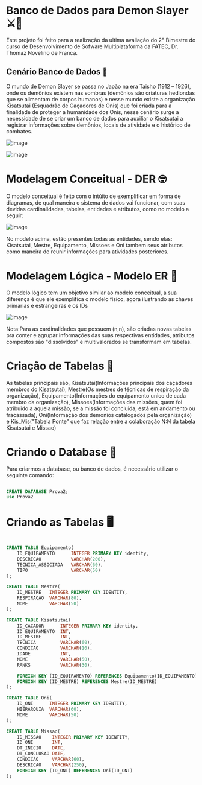 <h1>Banco de Dados para Demon Slayer ⚔️👹</h1>
<p>Este projeto foi feito para a realização da ultima avaliação do 2º Bimestre do curso de Desenvolvimento de Sofware Multiplataforma da FATEC, Dr. Thomaz Novelino de Franca.</p>
<h2>Cenário Banco de Dados 🐲</h2>
<p>O mundo de Demon Slayer se passa no Japão na era Taisho (1912 – 1926), onde os demônios 
existem nas sombras (demônios são criaturas hediondas que se alimentam de corpos humanos) e 
nesse mundo existe a organização Kisatsutai (Esquadrão de Caçadores de Onis) que foi criada 
para a finalidade de proteger a humanidade dos Onis, nesse cenário surge a necessidade de se 
criar um banco de dados para auxiliar o Kisatsutai a registrar informações sobre demônios, locais 
de atividade e o histórico de combates.</p>

![image](https://github.com/Law751/prova.sql/assets/147450456/81895e1f-1b63-4d4e-ae66-e7808e1c20fd)

![image](https://github.com/Law751/prova.sql/assets/147450456/c4e89b5e-3791-498f-a657-3a984b222380)

<h1>Modelagem Conceitual - DER 🤓</h1>
<p>O modelo conceitual é feito com o intúito de exemplificar em forma de diagramas, de qual maneira o sistema de dados vai funcionar, com suas devidas cardinalidades, tabelas, entidades e atributos, como no modelo a seguir:</p>

![image](https://github.com/Law751/prova.sql/assets/147450456/53d8f7d4-815d-4b4e-b588-ff81ce75b615)

<p>No modelo acima, estão presentes todas as entidades, sendo elas: Kisatsutai, Mestre, Equipamento, Missoes e Oni tambem seus atributos como maneira de reunir informações para atividades posteriores.</p>

<h1>Modelagem Lógica - Modelo ER 🍒</h1>
<p>O modelo lógico tem um objetivo similar ao modelo conceitual, a sua diferença é que ele exemplifica o modelo físico, agora ilustrando as chaves primarias e estrangeiras e os IDs</p>

![image](https://github.com/Law751/prova.sql/assets/147450456/4eba05fc-99a4-42b5-97a5-84c7a42ff0e6)

<p>Nota:Para as cardinalidades que possuem (n,n), são criadas novas tabelas pra conter e agrupar informações das suas respectivas entidades, atributos compostos são "dissolvidos" e multivalorados se transformam em tabelas.</p>

<h1>Criação de Tabelas 📑</h1>
<p>As tabelas principais são, Kisatsutai(Informações principais dos caçadores membros do Kisatsutai), Mestre(Os mestres de técnicas de respiração da organização), Equipamento(Informações do equipamento unico de cada membro da organização), Missoes(Informações das missões, quem foi atribuido a aquela missão, se a missão foi concluida, está em andamento ou fracassada), Oni(Informação dos demonios catalogados pela organização) e Kis_Mis("Tabela Ponte" que faz relação entre a colaboração N:N da tabela Kisatsutai e Missao)</p>

<h1>Criando o Database 📆</h1>
<p>Para criarmos a database, ou banco de dados, é necessário utilizar o seguinte comando:</p>

```sql

CREATE DATABASE Prova2;
use Prova2

```

<h1>Criando as Tabelas 🖥️</h2>


```sql

CREATE TABLE Equipamento(
	ID_EQUIPAMENTO		INTEGER PRIMARY KEY identity,
	DESCRICAO			VARCHAR(200),
	TECNICA_ASSOCIADA	VARCHAR(60),
	TIPO				VARCHAR(50)
);

CREATE TABLE Mestre(
	ID_MESTRE	INTEGER PRIMARY KEY IDENTITY,
	RESPIRACAO	VARCHAR(80),
	NOME		VARCHAR(50)
);

CREATE TABLE Kisatsutai(
	ID_CACADOR		INTEGER PRIMARY KEY identity,
	ID_EQUIPAMENTO	INT,
	ID_MESTRE		INT,
	TECNICA			VARCHAR(60),
	CONDICAO		VARCHAR(10),
	IDADE			INT,
	NOME			VARCHAR(50),
	RANKS			VARCHAR(30),

	FOREIGN KEY (ID_EQUIPAMENTO) REFERENCES Equipamento(ID_EQUIPAMENTO),
	FOREIGN KEY (ID_MESTRE) REFERENCES Mestre(ID_MESTRE)
);

CREATE TABLE Oni(
	ID_ONI		INTEGER PRIMARY KEY IDENTITY,
	HIERARQUIA	VARCHAR(60),
	NOME		VARCHAR(50)
);

CREATE TABLE Missao(
	ID_MISSAO	 INTEGER PRIMARY KEY IDENTITY,
	ID_ONI		 INT,
	DT_INICIO	 DATE,
	DT_CONCLUSAO DATE,
	CONDICAO	 VARCHAR(60),
	DESCRICAO	 VARCHAR(250),
	FOREIGN KEY (ID_ONI) REFERENCES Oni(ID_ONI) 
);

```
